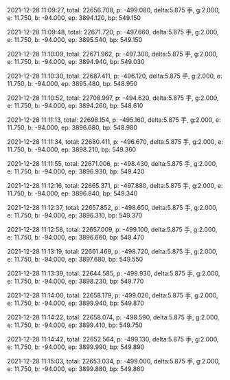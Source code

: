 2021-12-28 11:09:27, total: 22656.708, p: -499.080, delta:5.875 手, g:2.000, e: 11.750, b: -94.000, ep: 3894.120, bp: 549.150

2021-12-28 11:09:48, total: 22671.720, p: -497.660, delta:5.875 手, g:2.000, e: 11.750, b: -94.000, ep: 3895.540, bp: 549.150

2021-12-28 11:10:09, total: 22671.962, p: -497.300, delta:5.875 手, g:2.000, e: 11.750, b: -94.000, ep: 3894.940, bp: 549.030

2021-12-28 11:10:30, total: 22687.411, p: -496.120, delta:5.875 手, g:2.000, e: 11.750, b: -94.000, ep: 3895.480, bp: 548.950

2021-12-28 11:10:52, total: 22708.997, p: -494.620, delta:5.875 手, g:2.000, e: 11.750, b: -94.000, ep: 3894.260, bp: 548.610

2021-12-28 11:11:13, total: 22698.154, p: -495.160, delta:5.875 手, g:2.000, e: 11.750, b: -94.000, ep: 3896.680, bp: 548.980

2021-12-28 11:11:34, total: 22680.411, p: -496.670, delta:5.875 手, g:2.000, e: 11.750, b: -94.000, ep: 3898.210, bp: 549.360

2021-12-28 11:11:55, total: 22671.006, p: -498.430, delta:5.875 手, g:2.000, e: 11.750, b: -94.000, ep: 3896.930, bp: 549.420

2021-12-28 11:12:16, total: 22665.371, p: -497.880, delta:5.875 手, g:2.000, e: 11.750, b: -94.000, ep: 3896.840, bp: 549.340

2021-12-28 11:12:37, total: 22657.852, p: -498.650, delta:5.875 手, g:2.000, e: 11.750, b: -94.000, ep: 3896.310, bp: 549.370

2021-12-28 11:12:58, total: 22657.009, p: -499.100, delta:5.875 手, g:2.000, e: 11.750, b: -94.000, ep: 3896.660, bp: 549.470

2021-12-28 11:13:19, total: 22661.469, p: -498.720, delta:5.875 手, g:2.000, e: 11.750, b: -94.000, ep: 3897.680, bp: 549.550

2021-12-28 11:13:39, total: 22644.585, p: -499.930, delta:5.875 手, g:2.000, e: 11.750, b: -94.000, ep: 3898.230, bp: 549.770

2021-12-28 11:14:00, total: 22658.179, p: -499.020, delta:5.875 手, g:2.000, e: 11.750, b: -94.000, ep: 3899.940, bp: 549.870

2021-12-28 11:14:22, total: 22658.074, p: -498.590, delta:5.875 手, g:2.000, e: 11.750, b: -94.000, ep: 3899.410, bp: 549.750

2021-12-28 11:14:42, total: 22652.564, p: -499.130, delta:5.875 手, g:2.000, e: 11.750, b: -94.000, ep: 3899.990, bp: 549.890

2021-12-28 11:15:03, total: 22653.034, p: -499.000, delta:5.875 手, g:2.000, e: 11.750, b: -94.000, ep: 3899.880, bp: 549.860